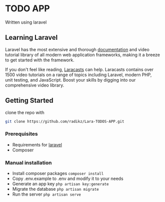 # TODO APP
Written using laravel

## Learning Laravel

Laravel has the most extensive and thorough [documentation](https://laravel.com/docs) and video tutorial library of all modern web application frameworks, making it a breeze to get started with the framework.

If you don't feel like reading, [Laracasts](https://laracasts.com) can help. Laracasts contains over 1500 video tutorials on a range of topics including Laravel, modern PHP, unit testing, and JavaScript. Boost your skills by digging into our comprehensive video library.

## Getting Started
clone the repo with

```bash
git clone https://github.com/radikz/Lara-TODOS-APP.git
```
### Prerequisites

-   Requirements for [laravel](https://laravel.com/docs)
-   Composer

### Manual installation

-   Install composer packages `composer install`
-   Copy .env.example to .env and modify it to your needs
-   Generate an app key `php artisan key:generate`
-   Migrate the database `php artisan migrate`
-   Run the server `php artisan serve`
